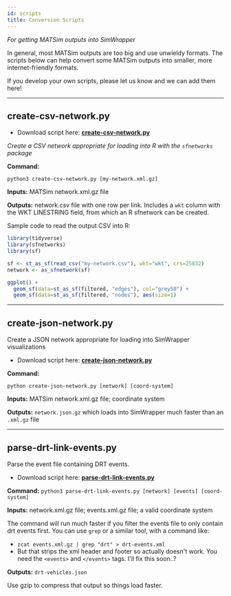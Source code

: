 ```yaml
---
id: scripts
title: Conversion Scripts
---
```


_For getting MATSim outputs into SimWrapper_

In general, most MATSim outputs are too big and use unwieldy formats. The scripts below can help convert some MATSim outputs into smaller, more internet-friendly formats.

If you develop your own scripts, please let us know and we can add them here!

---

## create-csv-network.py

- Download script here: **[create-csv-network.py](https://raw.githubusercontent.com/simwrapper/simwrapper.github.io/source/scripts/create-csv-network.py)**

_Create a CSV network appropriate for loading into R with the `sfnetworks` package_

**Command:**

`python3 create-csv-network.py [my-network.xml.gz]`

**Inputs:** MATSim network.xml.gz file

**Outputs:** network.csv file with one row per link. Includes a `wkt` column with the WKT LINESTRING field, from which an R sfnetwork can be created.

Sample code to read the output CSV into R:

```R
library(tidyverse)
library(sfnetworks)
library(sf)

sf <- st_as_sf(read_csv("my-network.csv"), wkt="wkt", crs=25832)
network <- as_sfnetwork(sf)

ggplot() +
  geom_sf(data=st_as_sf(filtered, "edges"), col="grey50") +
  geom_sf(data=st_as_sf(filtered, "nodes"), aes(size=1)
```

---

## create-json-network.py

Create a JSON network appropriate for loading into SimWrapper visualizations

- Download script here: **[create-json-network.py](https://raw.githubusercontent.com/simwrapper/simwrapper.github.io/source/scripts/create-json-network.py)**

**Command:**

`python create-json-network.py [network] [coord-system]`

**Inputs:** MATSim network.xml.gz file; coordinate system

**Outputs:** `network.json.gz` which loads into SimWrapper much faster than an `.xml.gz` file

---

## parse-drt-link-events.py

Parse the event file containing DRT events.

- Download script here: **[parse-drt-link-events.py](https://raw.githubusercontent.com/simwrapper/simwrapper.github.io/source/scripts/parse-drt-link-events.py)**

**Command:** `python3 parse-drt-link-events.py [network] [events] [coord-system]`

**Inputs:** network.xml.gz file; events.xml.gz file; a valid coordinate system

The command will run much faster if you filter the events file to only contain drt events first. You can use `grep` or a similar tool, with a command like:

- `zcat events.xml.gz | grep "drt" > drt-events.xml`
- But that strips the xml header and footer so actually doesn't work. You need the `<events>` and `</events>` tags. I'll fix this soon..?

**Outputs:** `drt-vehicles.json`

Use gzip to compress that output so things load faster.
